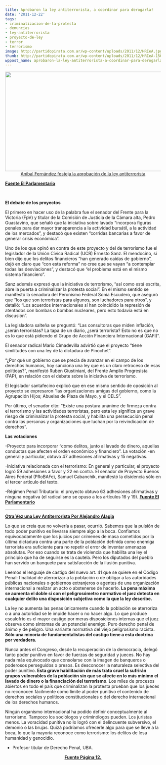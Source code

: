 ```yaml
---
title: Aprobaron la ley antiterrorista, a coordinar para derogarla!
date: '2011-12-22'
tags:
- criminalizacion-de-la-protesta
- denuncias
- ley-antiterrorista
- proyecto-de-ley
- terror
- terrorismo
image: http://partidopirata.com.ar/wp-content/uploads/2011/12/HRIeA.jpg
thumb: http://partidopirata.com.ar/wp-content/uploads/2011/12/HRIeA-150x150.jpg
wppost_name: aprobaron-la-ley-antiterrorista-a-coordinar-para-derogarla
---
```


<p style="text-align: center;"><a href="http://partidopirata.com.ar/wp-content/uploads/2011/12/HRIeA.jpg"><img class="aligncenter size-full wp-image-2643" title="HRIeA" src="http://partidopirata.com.ar/wp-content/uploads/2011/12/HRIeA.jpg" alt="" width="551" height="321" />Aníbal Fernández festeja la aprobación de la ley antiterrorista</a></p>
<strong><a href="http://www.parlamentario.com/noticia-41908.html" target="_blank">Fuente El Parlamentario</a></strong>

&nbsp;

<strong>El debate de los proyectos</strong>

El primero en hacer uso de la palabra fue el senador del Frente para la Victoria (FpV) y titular de la Comisión de Justicia de la Cámara alta, Pedro Guastavino, que señaló que la iniciativa sobre lavado “incorpora figuras penales para dar mayor transparencia a la actividad bursátil, a la actividad de los mercados”, y destacó que existen “corridas bancarias a favor de generar crisis económica”.

Uno de los que opinó en contra de este proyecto y del de terrorismo fue el legislador de la Unión Cívica Radical (UCR) Ernesto Sanz. El mendocino, si bien dijo que los delitos financieros “han generado caídas de gobierno”, dejó en claro que “con esta reforma” no cree que se vayan “a contemplar todas las desviaciones”, y destacó que “el problema está en el mismo sistema financiero”.

Sanz además expresó que la iniciativa de terrorismo, “así como está escrita, abre la puerta a criminalizar la protesta social”. En el mismo sentido se manifestó la senadora del Peronismo Federal Sonia Escudero, que aseguró que “los que son terroristas para algunos, son luchadores para otros”, y detalló: “Los acuerdos internacionales sí han coincidido la represión de atentados con bombas o bombas nucleares, pero esto todavía está en discusión”.

La legisladora salteña se preguntó: “Las consultoras que miden inflación, ¿serán terroristas? La tapa de un diario, ¿será terrorista? Esto no es que no es lo que está pidiendo el Grupo de Acción Financiera Internacional (GAFI)”.

El senador radical Mario Cimadevilla advirtió que el proyecto “tiene similitudes con una ley de la dictadura de Pinochet”.

“¿Por qué un gobierno que se precia de avanzar en el campo de los derechos humanos, hoy sanciona una ley que es un claro retroceso de esas políticas?”, manifestó Rubén Giustiniani, del Frente Amplio Progresista (FAP), en relación con el debate sobre la iniciativa de terrorismo.

El legislador santafecino explicó que en ese mismo sentido de oposición al proyecto se expresaron “las organizaciones amigas del gobierno, como la Agrupación Hijos; Abuelas de Plaza de Mayo, y el CELS”.

Por último, el senador dijo: “Existe una postura unánime de firmeza contra el terrorismo y las actividades terroristas, pero esta ley significa un grave riesgo de criminalizar la protesta social, y habilita una persecución penal contra las personas y organizaciones que luchan por la reivindicación de derechos”.

<strong>Las votaciones</strong>

-Proyecto para incorporar “como delitos, junto al lavado de dinero, aquellas conductas que afecten el orden económico y financiero”. La votación -en general y particular, obtuvo 47 adhesiones afirmativas y 15 negativas.

-Iniciativa relacionada con el terrorismo: En general y particular, el proyecto logró 59 adhesiones a favor y 22 en contra. El senador de Proyecto Buenos Aires Federal (PRoBAFe), Samuel Cabanchik, manifestó la disidencia sólo en el tercer artículo del texto.

-Régimen Penal Tributario: el proyecto obtuvo 63 adhesiones afirmativas y ninguna negativa (el radicalismo se opuso a los artículos 16 y 19).
<strong><a href="http://www.parlamentario.com/noticia-41908.html" target="_blank">Fuente El Parlamentario</a></strong>

<hr />

<strong><a href="http://www.pagina12.com.ar/diario/elpais/1-183962-2011-12-22.html" target="_blank">Otra Vez una Ley Antiterrorista Por Alejandro Alagia</a></strong>
<div id="cuerpo">

Lo que se creía que no volvería a pasar, ocurrió. Sabemos que la pulsión de todo poder punitivo es llevarse siempre algo a la boca. Confiamos equivocadamente que los juicios por crímenes de masa cometidos por la última dictadura contra una parte de la población definida como enemiga terrorista era suficiente para no repetir el error de inventar amenazas absolutas. Por eso cuando se trata de violencia que habilita una ley el principio que ha de seguirse es la cautela. Pero los diputados del pueblo han servido un banquete para satisfacción de la ilusión punitiva.

Leemos el lenguaje de castigo del nuevo art. 41 que se quiere en el Código Penal: finalidad de aterrorizar a la población o de obligar a las autoridades públicas nacionales o gobiernos extranjeros o agentes de una organización internacional a realizar un acto o abstenerse de hacerlo. <strong>La pena máxima se aumenta el doble si con el peligrosómetro normativo el juez detecta en cualquier delito una disposición subjetiva como la que la ley describe.</strong>

La ley no aumenta las penas únicamente cuando la población se aterroriza o a una autoridad se le impide hacer o no hacer algo. Lo que produce escalofrío es el mayor castigo por meras disposiciones internas que el juez observa como síntomas de un potencial enemigo. Puro derecho penal de ánimo y de peligro. Una variante normativa del viejo peligrosismo racista<strong>. Sólo una minoría de fundamentalistas del castigo tiene a esta doctrina por verdadera.</strong>

Nunca antes el Congreso, desde la recuperación de la democracia, delegó tanto poder punitivo en favor de fuerzas de seguridad y jueces. No hay nada más equivocado que consolarse con la imagen de banqueros o poderosos perseguidos o presos. Es desconocer la naturaleza selectiva del poder punitivo. <strong>Esta grave habilitación de más trato cruel la sufrirán grupos vulnerables de la población sin que se afecte en lo más mínimo el lavado de dinero o la financiación del terrorismo</strong>. Los miles de procesos abiertos en todo el país que criminalizan la protesta prueban que los jueces no reconocen fácilmente como límite al poder punitivo el contenido de derechos sociales y políticos constitucionales o del derecho internacional de los derechos humanos.

Ningún organismo internacional ha podido definir conceptualmente al terrorismo. Tampoco los sociólogos y criminólogos pueden. Los juristas menos. La voracidad punitiva no lo logró con el delincuente subversivo, el demonio o las brujas. Quizá podríamos ofrecerle algo para que se lleve a la boca, lo que la mayoría reconoce como terrorismo: los delitos de lesa humanidad y genocidio.

* Profesor titular de Derecho Penal, UBA.
<p style="text-align: center;">
<strong> <a href="http://www.pagina12.com.ar/diario/elpais/1-183962-2011-12-22.html" target="_blank">Fuente Página 12.</a></strong></p>

</div>
